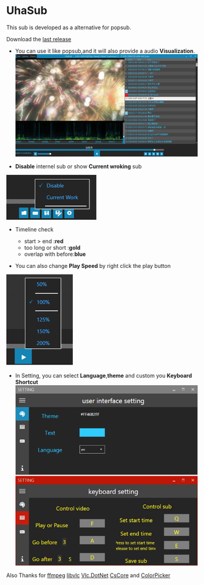 UhaSub
======
This sub is developed as a alternative for popsub.

Download the [last release](https://github.com/doolb/uhasub/raw/master/pri/uhasub.zip)

* You can use it like popsub,and it will also provide a audio **Visualization**.
![main view](./pri/main.PNG)

* **Disable** internel sub or show **Current wroking** sub

![select showing sub](./pri/sub.PNG)

* Timeline check 
    * start > end        :**red**
    * too long or short  :**gold**
    * overlap with before:**blue**
    
* You can also change **Play Speed** by right click the play button

![change play speed](./pri/speed.PNG)

* In Setting, you can select **Language**,**theme** and custom you **Keyboard Shortcut**
![UI Setting](./pri/setting.PNG) ![Keyboard Shortcut](./pri/key.PNG)

Also Thanks for [ffmpeg](https://ffmpeg.org) [libvlc](www.videolan.org/) [Vlc.DotNet](https://github.com/ZeBobo5/Vlc.DotNet) [CsCore](https://github.com/filoe/cscore) and [ColorPicker](https://github.com/AndreasLill/ColorPickerWPF)
